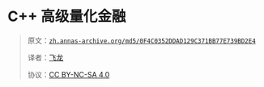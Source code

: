 # C++ 高级量化金融

> 原文：[`zh.annas-archive.org/md5/0F4C0352DDAD129C371BB77E739BD2E4`](https://zh.annas-archive.org/md5/0F4C0352DDAD129C371BB77E739BD2E4)
> 
> 译者：[飞龙](https://github.com/wizardforcel)
> 
> 协议：[CC BY-NC-SA 4.0](http://creativecommons.org/licenses/by-nc-sa/4.0/)